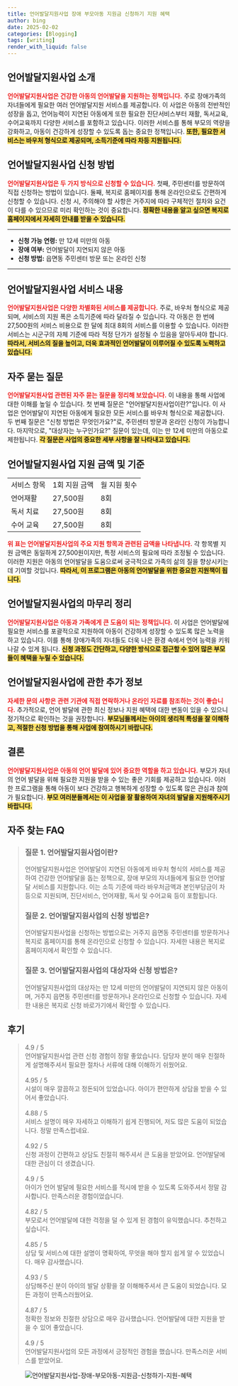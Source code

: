 ```yaml
---
title: 언어발달지원사업 장애 부모아동 지원금 신청하기 지원 혜택
author: bing
date: 2025-02-02
categories: [Blogging]
tags: [writing]
render_with_liquid: false
---
```



<h2 id='언어발달지원사업_소개'>언어발달지원사업 소개</h2>

<p><b><span style="color: #ee2323;">언어발달지원사업은 건강한 아동의 언어발달을 지원하는 정책입니다.</span></b> 주로 장애가족의 자녀들에게 필요한 여러 언어발달지원 서비스를 제공합니다. 이 사업은 아동의 전반적인 성장을 돕고, 언어능력이 지연된 아동에게 또한 필요한 진단서비스부터 재활, 독서교육, 수어교육까지 다양한 서비스를 포함하고 있습니다. 이러한 서비스를 통해 부모의 역량을 강화하고, 아동이 건강하게 성장할 수 있도록 돕는 중요한 정책입니다. <b><span style="background-color: #ffe066;">또한, 필요한 서비스는 바우처 형식으로 제공되며, 소득기준에 따라 차등 지원됩니다.</span></b></p>

<h2 id='서비스_신청방법'>언어발달지원사업 신청 방법</h2>

<p><b><span style="color: #ee2323;">언어발달지원사업은 두 가지 방식으로 신청할 수 있습니다.</span></b> 첫째, 주민센터를 방문하여 직접 신청하는 방법이 있습니다. 둘째, 복지로 홈페이지를 통해 온라인으로도 간편하게 신청할 수 있습니다. 신청 시, 주의해야 할 사항은 거주지에 따라 구체적인 절차와 요건이 다를 수 있으므로 미리 확인하는 것이 중요합니다. <b><span style="background-color: #ffe066;">정확한 내용을 알고 싶으면 복지로 홈페이지에서 자세히 안내를 받을 수 있습니다.</span></b></p>

<hr />

<ul>
    <li><b>신청 가능 연령:</b> 만 12세 미만의 아동</li>
    <li><b>장애 여부:</b> 언어발달이 지연되지 않은 아동</li>
    <li><b>신청 방법:</b> 읍면동 주민센터 방문 또는 온라인 신청</li>
</ul>

<hr />

<h2 id='서비스_내용'>언어발달지원사업 서비스 내용</h2>

<p><b><span style="color: #ee2323;">언어발달지원사업은 다양한 차별화된 서비스를 제공합니다.</span></b> 주로, 바우처 형식으로 제공되며, 서비스의 지원 폭은 소득기준에 따라 달라질 수 있습니다. 각 아동은 한 번에 27,500원의 서비스 비용으로 한 달에 최대 8회의 서비스를 이용할 수 있습니다. 이러한 서비스는 시군구의 자체 기준에 따라 적정 단가가 설정될 수 있음을 알아두셔야 합니다. <b><span style="background-color: #ffe066;">따라서, 서비스의 질을 높이고, 더욱 효과적인 언어발달이 이루어질 수 있도록 노력하고 있습니다.</span></b></p>

<h2 id='자주_묻는_질문'>자주 묻는 질문</h2>

<p><b><span style="color: #ee2323;">언어발달지원사업 관련된 자주 묻는 질문을 정리해 보았습니다.</span></b> 이 내용을 통해 사업에 대한 이해를 높일 수 있습니다. 첫 번째 질문은 "언어발달지원사업이란?"입니다. 이 사업은 언어발달이 지연된 아동에게 필요한 모든 서비스를 바우처 형식으로 제공합니다. 두 번째 질문은 "신청 방법은 무엇인가요?"로, 주민센터 방문과 온라인 신청이 가능합니다. 마지막으로, "대상자는 누구인가요?" 질문이 있는데, 이는 만 12세 미만의 아동으로 제한됩니다. <b><span style="background-color: #ffe066;">각 질문은 사업의 중요한 세부 사항을 잘 나타내고 있습니다.</span></b></p>

<h2 id='지원_금액'>언어발달지원사업 지원 금액 및 기준</h2>

<table>
    <tr>
        <td>서비스 항목</td>
        <td>1회 지원 금액</td>
        <td>월 지원 횟수</td>
    </tr>
    <tr>
        <td>언어재활</td>
        <td>27,500원</td>
        <td>8회</td>
    </tr>
    <tr>
        <td>독서 치료</td>
        <td>27,500원</td>
        <td>8회</td>
    </tr>
    <tr>
        <td>수어 교육</td>
        <td>27,500원</td>
        <td>8회</td>
    </tr>
</table>

<p><b><span style="color: #ee2323;">위 표는 언어발달지원사업의 주요 지원 항목과 관련된 금액을 나타냅니다.</span></b> 각 항목별 지원 금액은 동일하게 27,500원이지만, 특정 서비스의 필요에 따라 조정될 수 있습니다. 이러한 지원은 아동의 언어발달을 도움으로써 궁극적으로 가족의 삶의 질을 향상시키는데 기여할 것입니다. <b><span style="background-color: #ffe066;">따라서, 이 프로그램은 아동의 언어발달을 위한 중요한 지원책이 됩니다.</span></b></p>

<h2 id='마무리_정리'>언어발달지원사업의 마무리 정리</h2>

<p><b><span style="color: #ee2323;">언어발달지원사업은 아동과 가족에게 큰 도움이 되는 정책입니다.</span></b> 이 사업은 언어발달에 필요한 서비스를 포괄적으로 지원하여 아동이 건강하게 성장할 수 있도록 많은 노력을 하고 있습니다. 이를 통해 장애가족의 자녀들도 더욱 나은 환경 속에서 언어 능력을 키워나갈 수 있게 됩니다. <b><span style="background-color: #ffe066;">신청 과정도 간단하고, 다양한 방식으로 접근할 수 있어 많은 부모들이 혜택을 누릴 수 있습니다.</span></b></p>

<h2 id='추가_정보'>언어발달지원사업에 관한 추가 정보</h2>

<p><b><span style="color: #ee2323;">자세한 문의 사항은 관련 기관에 직접 연락하거나 온라인 자료를 참조하는 것이 좋습니다.</span></b> 추가적으로, 언어 발달에 관한 최신 정보나 지원 혜택에 대한 변동이 있을 수 있으니 정기적으로 확인하는 것을 권장합니다. <b><span style="background-color: #ffe066;">부모님들께서는 아이의 생리적 특성을 잘 이해하고, 적절한 신청 방법을 통해 사업에 참여하시기 바랍니다.</span></b></p>

<h2 id='결론'>결론</h2>

<p><b><span style="color: #ee2323;">언어발달지원사업은 아동의 언어 발달에 있어 중요한 역할을 하고 있습니다.</span></b> 부모가 자녀의 언어 발달을 위해 필요한 지원을 받을 수 있는 좋은 기회를 제공하고 있습니다. 이러한 프로그램을 통해 아동이 보다 건강하고 행복하게 성장할 수 있도록 많은 관심과 참여가 필요합니다. <b><span style="background-color: #ffe066;">부모 여러분들께서는 이 사업을 잘 활용하여 자녀의 발달을 지원해주시기 바랍니다.</span></b></p>


<h2 id='자주_찾는_FAQ'>자주 찾는 FAQ</h2>
<div itemscope="" itemtype="https://schema.org/FAQPage"> 
<blockquote> 
<div itemscope="" itemprop="mainEntity" itemtype="https://schema.org/Question"> 
<h3 itemprop="name">질문 1. 언어발달지원사업이란?</h3> 
<div itemscope="" itemprop="acceptedAnswer" itemtype="https://schema.org/Answer"> 
<span itemprop="text"> 
<p>언어발달지원사업은 언어발달이 지연된 아동에게 바우처 형식의 서비스를 제공하여 건강한 언어발달을 돕는 정책으로, 장애 부모의 자녀들에게 필요한 언어발달 서비스를 지원합니다. 이는 소득 기준에 따라 바우처금액과 본인부담금이 차등으로 지원되며, 진단서비스, 언어재활, 독서 및 수어교육 등이 포함됩니다.</p> 
</span> 
</div> 
</div> 
<div itemscope="" itemprop="mainEntity" itemtype="https://schema.org/Question"> 
<h3 itemprop="name">질문 2. 언어발달지원사업의 신청 방법은?</h3> 
<div itemscope="" itemprop="acceptedAnswer" itemtype="https://schema.org/Answer"> 
<span itemprop="text"> 
<p>언어발달지원사업을 신청하는 방법으로는 거주지 읍면동 주민센터를 방문하거나 복지로 홈페이지를 통해 온라인으로 신청할 수 있습니다. 자세한 내용은 복지로 홈페이지에서 확인할 수 있습니다.</p> 
</span> 
</div> 
</div> 
<div itemscope="" itemprop="mainEntity" itemtype="https://schema.org/Question"> 
<h3 itemprop="name">질문 3. 언어발달지원사업의 대상자와 신청 방법은?</h3> 
<div itemscope="" itemprop="acceptedAnswer" itemtype="https://schema.org/Answer"> 
<span itemprop="text"> 
<p>언어발달지원사업의 대상자는 만 12세 미만의 언어발달이 지연되지 않은 아동이며, 거주지 읍면동 주민센터를 방문하거나 온라인으로 신청할 수 있습니다. 자세한 내용은 복지로 신청 바로가기에서 확인할 수 있습니다.</p> 
</span> 
</div> 
</div> 
</blockquote> 
</div>
<h2 id='후기'>후기</h2>
<div itemscope itemtype="https://schema.org/Product">
  <blockquote>
  <div itemprop="review" itemscope itemtype="https://schema.org/Review">
      <div itemprop="reviewRating" itemscope itemtype="https://schema.org/Rating"> <span itemprop="ratingValue">4.9</span> / <span itemprop="bestRating">5</span> </div>
      <span itemprop="reviewBody">언어발달지원사업 관련 신청 경험이 정말 좋았습니다. 담당자 분이 매우 친절하게 설명해주셔서 필요한 절차나 서류에 대해 이해하기 쉬웠어요.</span>
  </div>
  <br>
  <div itemprop="review" itemscope itemtype="https://schema.org/Review">
      <div itemprop="reviewRating" itemscope itemtype="https://schema.org/Rating"> <span itemprop="ratingValue">4.95</span> / <span itemprop="bestRating">5</span> </div>
      <span itemprop="reviewBody">시설이 매우 깔끔하고 정돈되어 있었습니다. 아이가 편안하게 상담을 받을 수 있어서 좋았습니다.</span>
  </div>
  <br>
  <div itemprop="review" itemscope itemtype="https://schema.org/Review">
      <div itemprop="reviewRating" itemscope itemtype="https://schema.org/Rating"> <span itemprop="ratingValue">4.88</span> / <span itemprop="bestRating">5</span> </div>
      <span itemprop="reviewBody">서비스 설명이 매우 자세하고 이해하기 쉽게 진행되어, 저도 많은 도움이 되었습니다. 정말 만족스럽네요.</span>
  </div>
  <br>
  <div itemprop="review" itemscope itemtype="https://schema.org/Review">
      <div itemprop="reviewRating" itemscope itemtype="https://schema.org/Rating"> <span itemprop="ratingValue">4.92</span> / <span itemprop="bestRating">5</span> </div>
      <span itemprop="reviewBody">신청 과정이 간편하고 상담도 친절히 해주셔서 큰 도움을 받았어요. 언어발달에 대한 관심이 더 생겼습니다.</span>
  </div>
  <br>
  <div itemprop="review" itemscope itemtype="https://schema.org/Review">
      <div itemprop="reviewRating" itemscope itemtype="https://schema.org/Rating"> <span itemprop="ratingValue">4.9</span> / <span itemprop="bestRating">5</span> </div>
      <span itemprop="reviewBody">아이가 언어 발달에 필요한 서비스를 적시에 받을 수 있도록 도와주셔서 정말 감사합니다. 만족스러운 경험이었습니다.</span>
  </div>
  <br>
  <div itemprop="review" itemscope itemtype="https://schema.org/Review">
      <div itemprop="reviewRating" itemscope itemtype="https://schema.org/Rating"> <span itemprop="ratingValue">4.82</span> / <span itemprop="bestRating">5</span> </div>
      <span itemprop="reviewBody">부모로서 언어발달에 대한 걱정을 덜 수 있게 된 경험이 유익했습니다. 추천하고 싶습니다.</span>
  </div>
  <br>
  <div itemprop="review" itemscope itemtype="https://schema.org/Review">
      <div itemprop="reviewRating" itemscope itemtype="https://schema.org/Rating"> <span itemprop="ratingValue">4.85</span> / <span itemprop="bestRating">5</span> </div>
      <span itemprop="reviewBody">상담 및 서비스에 대한 설명이 명확하여, 무엇을 해야 할지 쉽게 알 수 있었습니다. 매우 감사했습니다.</span>
  </div>
  <br>
  <div itemprop="review" itemscope itemtype="https://schema.org/Review">
      <div itemprop="reviewRating" itemscope itemtype="https://schema.org/Rating"> <span itemprop="ratingValue">4.93</span> / <span itemprop="bestRating">5</span> </div>
      <span itemprop="reviewBody">상담해주신 분이 아이의 발달 상황을 잘 이해해주셔서 큰 도움이 되었습니다. 모든 과정이 만족스러웠어요.</span>
  </div>
  <br>
  <div itemprop="review" itemscope itemtype="https://schema.org/Review">
      <div itemprop="reviewRating" itemscope itemtype="https://schema.org/Rating"> <span itemprop="ratingValue">4.87</span> / <span itemprop="bestRating">5</span> </div>
      <span itemprop="reviewBody">정확한 정보와 친절한 상담으로 매우 감사했습니다. 언어발달에 대한 지원을 받을 수 있어 좋았습니다.</span>
  </div>
  <br>
  <div itemprop="review" itemscope itemtype="https://schema.org/Review">
      <div itemprop="reviewRating" itemscope itemtype="https://schema.org/Rating"> <span itemprop="ratingValue">4.9</span> / <span itemprop="bestRating">5</span> </div>
      <span itemprop="reviewBody">언어발달지원사업의 모든 과정에서 긍정적인 경험을 했습니다. 만족스러운 서비스를 받았어요.</span>
  </div>
  </blockquote>
</div>
<figure class="image"><img src="https://24nara.github.io/assets/img/thumbnail/언어발달지원사업-장애-부모아동-지원금-신청하기-지원-혜택.webp" alt="언어발달지원사업-장애-부모아동-지원금-신청하기-지원-혜택"></figure>